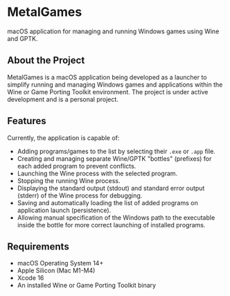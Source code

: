 # MetalGames

macOS application for managing and running Windows games using Wine and GPTK.

## About the Project

MetalGames is a macOS application being developed as a launcher to simplify running and managing Windows games and applications within the Wine or Game Porting Toolkit environment. The project is under active development and is a personal project.

## Features

Currently, the application is capable of:

* Adding programs/games to the list by selecting their `.exe` or `.app` file.
* Creating and managing separate Wine/GPTK "bottles" (prefixes) for each added program to prevent conflicts.
* Launching the Wine process with the selected program.
* Stopping the running Wine process.
* Displaying the standard output (stdout) and standard error output (stderr) of the Wine process for debugging.
* Saving and automatically loading the list of added programs on application launch (persistence).
* Allowing manual specification of the Windows path to the executable inside the bottle for more correct launching of installed programs.

## Requirements

* macOS Operating System 14+
* Apple Silicon (Mac M1-M4)
* Xcode 16
* An installed Wine or Game Porting Toolkit binary
